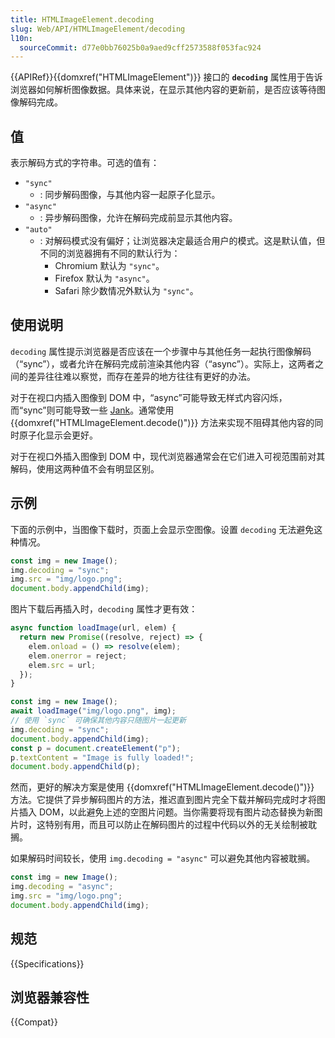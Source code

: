 ```yaml
---
title: HTMLImageElement.decoding
slug: Web/API/HTMLImageElement/decoding
l10n:
  sourceCommit: d77e0bb76025b0a9aed9cff2573588f053fac924
---
```


{{APIRef}}{{domxref("HTMLImageElement")}} 接口的 **`decoding`** 属性用于告诉浏览器如何解析图像数据。具体来说，在显示其他内容的更新前，是否应该等待图像解码完成。

## 值

表示解码方式的字符串。可选的值有：

- `"sync"`
  - : 同步解码图像，与其他内容一起原子化显示。
- `"async"`
  - : 异步解码图像，允许在解码完成前显示其他内容。
- `"auto"`
  - : 对解码模式没有偏好；让浏览器决定最适合用户的模式。这是默认值，但不同的浏览器拥有不同的默认行为：
    - Chromium 默认为 `"sync"`。
    - Firefox 默认为 `"async"`。
    - Safari 除少数情况外默认为 `"sync"`。

## 使用说明

`decoding` 属性提示浏览器是否应该在一个步骤中与其他任务一起执行图像解码（“sync”），或者允许在解码完成前渲染其他内容（“async”）。实际上，这两者之间的差异往往难以察觉，而存在差异的地方往往有更好的办法。

对于在视口内插入图像到 DOM 中，“async”可能导致无样式内容闪烁，而“sync”则可能导致一些 [Jank](/zh-CN/docs/Glossary/Jank)。通常使用 {{domxref("HTMLImageElement.decode()")}} 方法来实现不阻碍其他内容的同时原子化显示会更好。

对于在视口外插入图像到 DOM 中，现代浏览器通常会在它们进入可视范围前对其解码，使用这两种值不会有明显区别。

## 示例

下面的示例中，当图像下载时，页面上会显示空图像。设置 `decoding` 无法避免这种情况。

```js
const img = new Image();
img.decoding = "sync";
img.src = "img/logo.png";
document.body.appendChild(img);
```

图片下载后再插入时，`decoding` 属性才更有效：

```js
async function loadImage(url, elem) {
  return new Promise((resolve, reject) => {
    elem.onload = () => resolve(elem);
    elem.onerror = reject;
    elem.src = url;
  });
}

const img = new Image();
await loadImage("img/logo.png", img);
// 使用 `sync` 可确保其他内容只随图片一起更新
img.decoding = "sync";
document.body.appendChild(img);
const p = document.createElement("p");
p.textContent = "Image is fully loaded!";
document.body.appendChild(p);
```

然而，更好的解决方案是使用 {{domxref("HTMLImageElement.decode()")}} 方法。它提供了异步解码图片的方法，推迟直到图片完全下载并解码完成时才将图片插入
DOM，以此避免上述的空图片问题。当你需要将现有图片动态替换为新图片时，这特别有用，而且可以防止在解码图片的过程中代码以外的无关绘制被耽搁。

如果解码时间较长，使用 `img.decoding = "async"` 可以避免其他内容被耽搁。

```js
const img = new Image();
img.decoding = "async";
img.src = "img/logo.png";
document.body.appendChild(img);
```

## 规范

{{Specifications}}

## 浏览器兼容性

{{Compat}}
